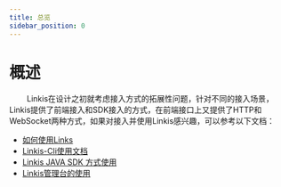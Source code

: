```yaml
---
title: 总览
sidebar_position: 0
---
```


# 概述

&nbsp;&nbsp;&nbsp;&nbsp;&nbsp;&nbsp;&nbsp;&nbsp;Linkis在设计之初就考虑接入方式的拓展性问题，针对不同的接入场景，Linkis提供了前端接入和SDK接入的方式，在前端接口上又提供了HTTP和WebSocket两种方式，如果对接入并使用Linkis感兴趣，可以参考以下文档：  

- [如何使用Links](how-to-use.md)  
- [Linkis-Cli使用文档](linkiscli-manual.md)
- [Linkis JAVA SDK 方式使用](sdk-manual.md)
- [Linkis管理台的使用](console-manual.md)
